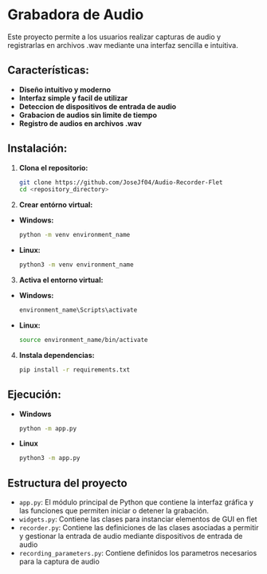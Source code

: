 # Grabadora de Audio

Este proyecto permite a los usuarios realizar capturas de audio y registrarlas 
en archivos .wav mediante una interfaz sencilla e intuitiva.

## Características:
    
*   **Diseño intuitivo y moderno**
*   **Interfaz simple y facil de utilizar**
*   **Deteccion de dispositivos de entrada de audio**
*   **Grabacion de audios sin limite de tiempo**
*   **Registro de audios en archivos .wav**

## Instalación:

1.  **Clona el repositorio:**
    ```bash
    git clone https://github.com/JoseJf04/Audio-Recorder-Flet
    cd <repository_directory>
    ```
2.  **Crear entórno virtual:**
*  **Windows:**
    ```bash
    python -m venv environment_name
    ```
*  **Linux:**
    ```bash
    python3 -m venv environment_name
    ```
3.  **Activa el entorno virtual:**
*  **Windows:**
    ```bash
    environment_name\Scripts\activate
    ```
*  **Linux:**
    ```bash
    source environment_name/bin/activate
    ```
4.  **Instala dependencias:**
    ```bash
    pip install -r requirements.txt
    ```

## Ejecución:
* **Windows**
    ```bash
    python -m app.py
    ```
* **Linux**
    ```bash
    python3 -m app.py
    ```
## Estructura del proyecto
*   `app.py`: El módulo principal de Python que contiene la interfaz gráfica y las funciones que permiten iniciar o detener la grabación.
*   `widgets.py`: Contiene las clases para instanciar elementos de GUI en flet
*   `recorder.py`: Contiene las definiciones de las clases asociadas a permitir y gestionar la entrada de audio mediante dispositivos de entrada de audio
*   `recording_parameters.py`: Contiene definidos los parametros necesarios para la captura de audio




